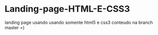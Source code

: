 # Landing-page-HTML-E-CSS3
landing page usando usando somente html5 e css3
conteudo na branch master =)

